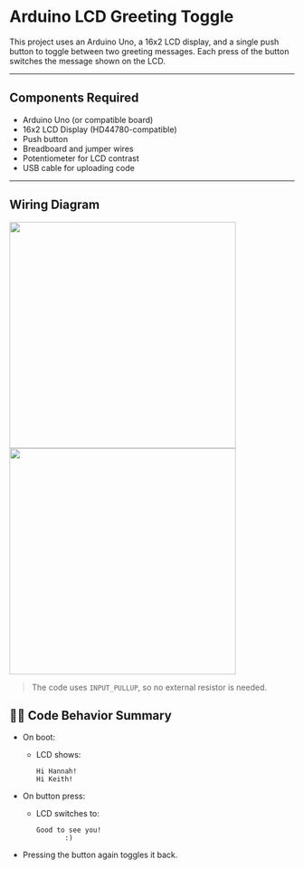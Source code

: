 # Arduino LCD Greeting Toggle

This project uses an Arduino Uno, a 16x2 LCD display, and a single push button to toggle between two greeting messages. Each press of the button switches the message shown on the LCD.

---

## Components Required

- Arduino Uno (or compatible board)
- 16x2 LCD Display (HD44780-compatible)
- Push button
- Breadboard and jumper wires
- Potentiometer for LCD contrast
- USB cable for uploading code

---
## Wiring Diagram

<img src="https://github.com/user-attachments/assets/4d2bec95-6879-4221-a143-bcc06766b31a" width="400"/>

<img src="https://github.com/user-attachments/assets/7395c050-500b-4bca-9340-3b7143dc2d53" width="400"/>



> The code uses `INPUT_PULLUP`, so no external resistor is needed.


## 🧑‍💻 Code Behavior Summary

- On boot:
  - LCD shows:
    ```
    Hi Hannah!
    Hi Keith!
    ```

- On button press:
  - LCD switches to:
    ```
    Good to see you!
           :)
    ```

- Pressing the button again toggles it back. 



